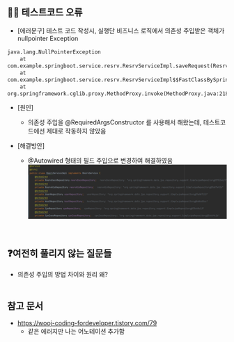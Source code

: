 ## 🙋‍♀️ 테스트코드 오류

- [에러문구] 테스트 코드 작성시, 실행단 비즈니스 로직에서 의존성 주입받은 객체가 nullpointer Exception

```
java.lang.NullPointerException
	at com.example.springboot.service.resrv.ResrvServiceImpl.saveRequest(ResrvServiceImpl.java:42)
	at com.example.springboot.service.resrv.ResrvServiceImpl$$FastClassBySpringCGLIB$$ef7950d2.invoke(<generated>)
	at org.springframework.cglib.proxy.MethodProxy.invoke(MethodProxy.java:218)
```

- [원인]

  - 의존성 주입을 @RequiredArgsConstructor 를 사용해서 해왔는데, 테스트코드에선 제대로 작동하지 않았음

- [해결방안]
  - @Autowired 형태의 필드 주입으로 변경하여 해결하였음
    ![alt text](image.png)

<br>

## ❓여전히 풀리지 않는 질문들

- 의존성 주입의 방법 차이와 원리 왜?
  <br>
  <br>

## 참고 문서

- https://wooj-coding-fordeveloper.tistory.com/79
  - 같은 에러지만 나는 어노테이션 추가함
